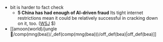 - bit is harder to fact check
	- **5 China has had enough of AI-driven fraud**  Its tight internet restrictions mean it could be relatively successful in cracking down on it, too. ([WSJ](https://technologyreview.us11.list-manage.com/track/click?u=47c1a9cec9749a8f8cbc83e78&id=72bd33fac0&e=d3b4c3c36c) $)
- [[amoon(world)/jungle🌳/comp(mng(bea))/_def(comp(mng(bea)))/off_def(bea)|off_def(bea)]]